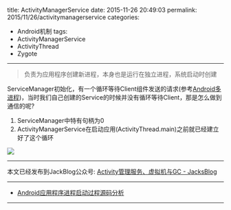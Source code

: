title: ActivityManagerService
date: 2015-11-26 20:49:03
permalink: 2015/11/26/activitymanagerservice
categories:
- Android机制
tags:
- ActivityManagerService
- ActivityThread
- Zygote

---

> 负责为应用程序创建新进程，本身也是运行在独立进程，系统启动时创建

<!-- more -->

ServiceManager初始化，有一个循环等待Client组件发送的请求(参考[Android多进程](http://blog.dreamtobe.cn/2015/11/25/android_multiply_process/))，当时我们自己创建的Service的时候并没有循环等待Client，那是怎么做到通信的呢?

1. ServiceManager中特有句柄为0
2. ActivityManagerService在启动应用(ActivityThread.main)之前就已经建立好了这个循环

![](/img/ActivityManagerService.png)

---

本文已经发布到JackBlog公众号: [Activity管理服务、虚拟机与GC - JacksBlog](https://mp.weixin.qq.com/s?__biz=MzIyMjQxMzAzOA==&mid=2247483725&idx=1&sn=1b416b52c51ed0486bd34d66fc5abb2f)

---

- [Android应用程序进程启动过程源码分析](http://blog.csdn.net/luoshengyang/article/details/6747696)

---
